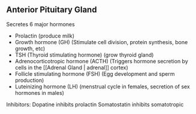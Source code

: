 ## Anterior Pituitary Gland
Secretes 6 major hormones
- Prolactin (produce milk)
- Growth hormone (GH) (Stimulate cell division, protein synthesis, bone growth, etc)
- TSH (Thyroid stimulating hormone) (grow thyroid gland)
- Adrenocorticotropic hormone (ACTH) (Triggers hormone secretion by cells in the [[Adrenal Gland | adrenal]] cortex)
- Follicle stimulating hormone (FSH) (Egg development and sperm production)
- Luteinizing hormone (LH) (menstrual cycle in females, secretion of sex hormones in males)

Inhibitors: 
Dopatine inhibits prolactin
Somatostatin inhibits somatotropic